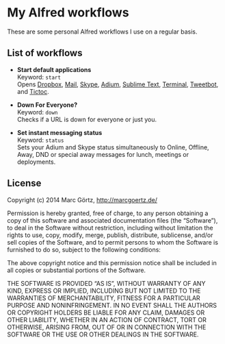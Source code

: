 # My Alfred workflows

These are some personal Alfred workflows I use on a regular basis.

## List of workflows

 * **Start default applications**<br>
   Keyword: `start`<br>
   Opens
   [Dropbox](https://www.dropbox.com/),
   [Mail](https://www.apple.com/de/osx/apps/),
   [Skype](http://www.skype.com/),
   [Adium](https://adium.im/),
   [Sublime Text](http://www.sublimetext.com/),
   [Terminal](https://www.apple.com/de/osx/apps/),
   [Tweetbot](http://tapbots.com/software/tweetbot/mac/),
   and [Tictoc](http://overcommitted.com/tictoc/).

 * **Down For Everyone?**<br>
   Keyword: `down`<br>
   Checks if a URL is down for everyone or just you.

 * **Set instant messaging status**<br>
   Keyword: `status`<br>
   Sets your Adium and Skype status simultaneously to Online, Offline,
   Away, DND or special away messages for lunch, meetings or
   deployments.

## License

Copyright (c) 2014 Marc Görtz, http://marcgoertz.de/

Permission is hereby granted, free of charge, to any person obtaining a
copy of this software and associated documentation files (the
“Software”), to deal in the Software without restriction, including
without limitation the rights to use, copy, modify, merge, publish,
distribute, sublicense, and/or sell copies of the Software, and to
permit persons to whom the Software is furnished to do so, subject to
the following conditions:

The above copyright notice and this permission notice shall be included
in all copies or substantial portions of the Software.

THE SOFTWARE IS PROVIDED “AS IS”, WITHOUT WARRANTY OF ANY KIND, EXPRESS
OR IMPLIED, INCLUDING BUT NOT LIMITED TO THE WARRANTIES OF
MERCHANTABILITY, FITNESS FOR A PARTICULAR PURPOSE AND NONINFRINGEMENT.
IN NO EVENT SHALL THE AUTHORS OR COPYRIGHT HOLDERS BE LIABLE FOR ANY
CLAIM, DAMAGES OR OTHER LIABILITY, WHETHER IN AN ACTION OF CONTRACT,
TORT OR OTHERWISE, ARISING FROM, OUT OF OR IN CONNECTION WITH THE
SOFTWARE OR THE USE OR OTHER DEALINGS IN THE SOFTWARE.
